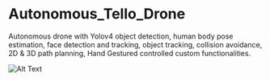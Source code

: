 # Autonomous_Tello_Drone
 
Autonomous drone with Yolov4 object detection, human body pose estimation, face detection and tracking, object
tracking, collision avoidance, 2D & 3D path planning, Hand Gestured controlled custom functionalities.

![Alt Text](https://media.giphy.com/media/vFKqnCdLPNOKc/giphy.gif)
